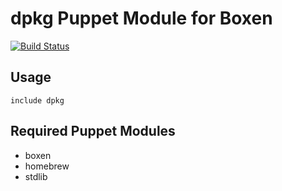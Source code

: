 # dpkg Puppet Module for Boxen

[![Build Status](https://travis-ci.org/boxen/puppet-dpkg.png)](https://travis-ci.org/boxen/puppet-dpkg)

## Usage

```puppet
include dpkg
```

## Required Puppet Modules

* boxen
* homebrew
* stdlib
